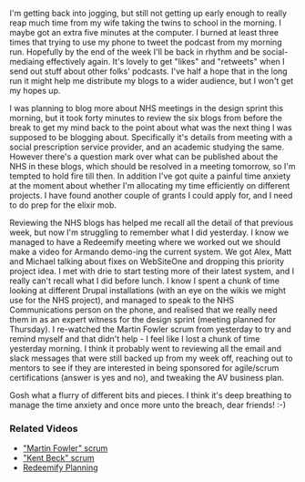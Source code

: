I'm getting back into jogging, but still not getting up early enough to really reap much time from my wife taking the twins to school in the morning.  I maybe got an extra five minutes at the computer.  I burned at least three times that trying to use my phone to tweet the podcast from my morning run.  Hopefully by the end of the week I'll be back in rhythm and be social-mediaing effectively again.  It's lovely to get "likes" and "retweets" when I send out stuff about other folks' podcasts.  I've half a hope that in the long run it might help me distribute my blogs to a wider audience, but I won't get my hopes up.

I was planning to blog more about NHS meetings in the design sprint this morning, but it took forty minutes to review the six blogs from before the break to get my mind back to the point about what was the next thing I was supposed to be blogging about.  Specifically it's details from meeting with a social prescription service provider, and an academic studying the same.  However there's a question mark over what can be published about the NHS in these blogs, which should be resolved in a meeting tomorrow, so I'm tempted to hold fire till then.  In addition I've got quite a painful time anxiety at the moment about whether I'm allocating my time efficiently on different projects.  I have found another couple of grants I could apply for, and I need to do prep for the elixir mob.

Reviewing the NHS blogs has helped me recall all the detail of that previous week, but now I'm struggling to remember what I did yesterday.  I know we managed to have a Redeemify meeting where we worked out we should make a video for Armando demo-ing the current system.  We got Alex, Matt and Michael talking about fixes on WebSiteOne and dropping this priority project idea.  I met with drie to start testing more of their latest system, and I really can't recall what I did before lunch.  I know I spent a chunk of time looking at different Drupal installations (with an eye on the wikis we might use for the NHS project), and managed to speak to the NHS Communications person on the phone, and realised that we really need them in as an expert witness for the design sprint (meeting planned for Thursday).  I re-watched the Martin Fowler scrum from yesterday to try and remind myself and that didn't help - I feel like I lost a chunk of time yesterday morning.  I think it probably went to reviewing all the email and slack messages that were still backed up from my week off, reaching out to mentors to see if they are interested in being sponsored for agile/scrum certifications (answer is yes and no), and tweaking the AV business plan.

Gosh what a flurry of different bits and pieces.  I think it's deep breathing to manage the time anxiety and once more unto the breach, dear friends! :-)

### Related Videos

* ["Martin Fowler" scrum](https://www.youtube.com/watch?v=4mlMMIIyZlM)
* ["Kent Beck" scrum](https://youtu.be/lhGfHh67VnA)
* [Redeemify Planning](https://youtu.be/oggJPzo7k_U)
